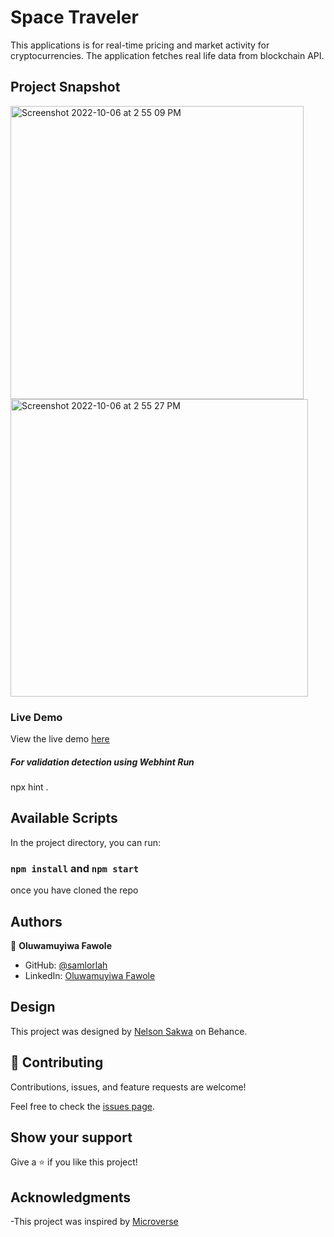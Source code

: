 # Space Traveler

This applications is for real-time pricing and market activity for cryptocurrencies. The application fetches real life data from blockchain API.

## Project Snapshot
<img width="469" alt="Screenshot 2022-10-06 at 2 55 09 PM" src="https://user-images.githubusercontent.com/48407831/194332001-0acff483-8f88-4d88-bd1b-77667e9eaac0.png">

<img width="476" alt="Screenshot 2022-10-06 at 2 55 27 PM" src="https://user-images.githubusercontent.com/48407831/194332111-48a6232f-d6f8-4f4b-858f-eb5409630e73.png">


### Live Demo

View the live demo [here]([url](https://crypto-metrics.vercel.app/))

##### For validation detection using Webhint Run

npx hint .

## Available Scripts

In the project directory, you can run:

### `npm install` and `npm start`
once you have cloned the repo

## Authors

👤 **Oluwamuyiwa Fawole**

- GitHub: [@samlorlah](https://github.com/samlorlah)
- LinkedIn: [Oluwamuyiwa Fawole](https://www.linkedin.com/in/muyiwa-fawole/)

## Design
This project was designed by [Nelson Sakwa](https://www.behance.net/sakwadesignstudio) on Behance.

## 🤝 Contributing

Contributions, issues, and feature requests are welcome!

Feel free to check the [issues page](https://github.com/samlorlah/metrics-webapp).

## Show your support

Give a ⭐️ if you like this project!

## Acknowledgments

-This project was inspired by [Microverse](https://www.microverse.org)